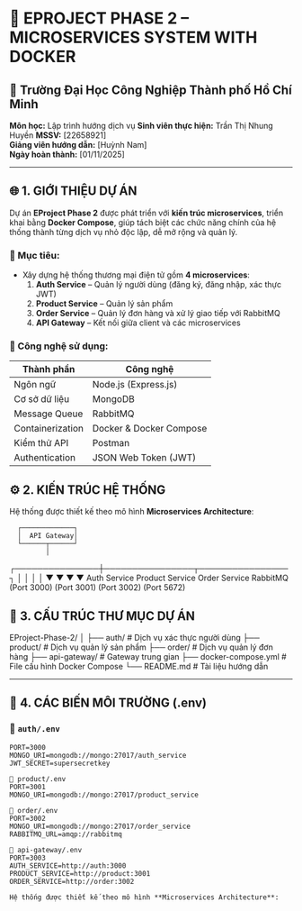 # 🧩 EPROJECT PHASE 2 – MICROSERVICES SYSTEM WITH DOCKER

## 🏫 Trường Đại Học Công Nghiệp Thành phố Hồ Chí Minh  
**Môn học:** Lập trình hướng dịch vụ
**Sinh viên thực hiện:** Trần Thị Nhung Huyền
**MSSV:** [22658921]  
**Giảng viên hướng dẫn:** [Huỳnh Nam]  
**Ngày hoàn thành:** [01/11/2025]

---

## 🌐 1. GIỚI THIỆU DỰ ÁN

Dự án **EProject Phase 2** được phát triển với **kiến trúc microservices**, triển khai bằng **Docker Compose**, giúp tách biệt các chức năng chính của hệ thống thành từng dịch vụ nhỏ độc lập, dễ mở rộng và quản lý.

### 🎯 Mục tiêu:
- Xây dựng hệ thống thương mại điện tử gồm **4 microservices**:
  1. **Auth Service** – Quản lý người dùng (đăng ký, đăng nhập, xác thực JWT)
  2. **Product Service** – Quản lý sản phẩm
  3. **Order Service** – Quản lý đơn hàng và xử lý giao tiếp với RabbitMQ
  4. **API Gateway** – Kết nối giữa client và các microservices

### 🧠 Công nghệ sử dụng:
| Thành phần | Công nghệ |
|-------------|------------|
| Ngôn ngữ | Node.js (Express.js) |
| Cơ sở dữ liệu | MongoDB |
| Message Queue | RabbitMQ |
| Containerization | Docker & Docker Compose |
| Kiểm thử API | Postman |
| Authentication | JSON Web Token (JWT) |

## ⚙️ 2. KIẾN TRÚC HỆ THỐNG
Hệ thống được thiết kế theo mô hình **Microservices Architecture**:

      ┌─────────────┐
      │  API Gateway│
      └──────┬──────┘
             │
┌───────────────┼────────────────┬────────────────┐
│ │ │ │
▼ ▼ ▼ ▼
Auth Service Product Service Order Service RabbitMQ
(Port 3000) (Port 3001) (Port 3002) (Port 5672)

## 🧱 3. CẤU TRÚC THƯ MỤC DỰ ÁN
EProject-Phase-2/
│
├── auth/ # Dịch vụ xác thực người dùng
├── product/ # Dịch vụ quản lý sản phẩm
├── order/ # Dịch vụ quản lý đơn hàng
├── api-gateway/ # Gateway trung gian
├── docker-compose.yml # File cấu hình Docker Compose
└── README.md # Tài liệu hướng dẫn

---

## 🧩 4. CÁC BIẾN MÔI TRƯỜNG (.env)

### 📁 `auth/.env`
```env
PORT=3000
MONGO_URI=mongodb://mongo:27017/auth_service
JWT_SECRET=supersecretkey

📁 product/.env
PORT=3001
MONGO_URI=mongodb://mongo:27017/product_service

📁 order/.env
PORT=3002
MONGO_URI=mongodb://mongo:27017/order_service
RABBITMQ_URL=amqp://rabbitmq

📁 api-gateway/.env
PORT=3003
AUTH_SERVICE=http://auth:3000
PRODUCT_SERVICE=http://product:3001
ORDER_SERVICE=http://order:3002

Hệ thống được thiết kế theo mô hình **Microservices Architecture**:


